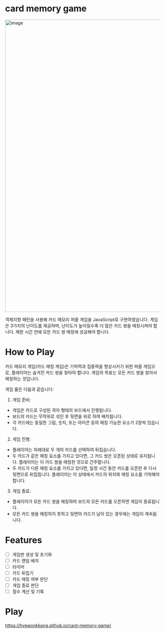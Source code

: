 # card memory game

<img width="948" alt="image" src="" />

객체지향 패턴을 사용해 카드 메모리 퍼즐 게임을 JavaScript로 구현하였습니다. 게임은 3가지의 난이도를 제공하며, 난이도가 높아질수록 더 많은 카드 쌍을 매칭시켜야 합니다. 제한 시간 안에 모든 카드 쌍 매칭에 성공해야 합니다.

# How to Play

카드 메모리 게임(카드 매칭 게임)은 기억력과 집중력을 향상시키기 위한 퍼즐 게임으로, 플레이어는 숨겨진 카드 쌍을 찾아야 합니다. 게임의 목표는 모든 카드 쌍을 찾아서 매칭하는 것입니다.

게임 룰은 다음과 같습니다:

1. 게임 준비:

-   게임은 카드로 구성된 격자 형태의 보드에서 진행됩니다.
-   보드의 카드는 무작위로 섞인 후 뒷면을 위로 하여 배치됩니다.
-   각 카드에는 동일한 그림, 숫자, 또는 아이콘 등의 매칭 가능한 요소가 2장씩 있습니다.

2. 게임 진행:

-   플레이어는 차례대로 두 개의 카드를 선택하여 뒤집습니다.
-   두 카드가 같은 매칭 요소를 가지고 있다면, 그 카드 쌍은 오픈된 상태로 유지됩니다. 플레이어는 이 카드 쌍을 매칭한 것으로 간주합니다.
-   두 카드가 다른 매칭 요소를 가지고 있다면, 일정 시간 동안 카드를 오픈한 후 다시 뒷면으로 뒤집힙니다. 플레이어는 이 상태에서 카드의 위치와 매칭 요소를 기억해야 합니다.

3. 게임 종료:

-   플레이어가 모든 카드 쌍을 매칭하여 보드의 모든 카드를 오픈하면 게임이 종료됩니다.
-   모든 카드 쌍을 매칭하지 못하고 뒷면의 카드가 남아 있는 경우에는 게임이 계속됩니다.

# Features

-   [ ] 게임판 생성 및 초기화
-   [ ] 카드 랜덤 배치
-   [ ] 타이머
-   [ ] 카드 뒤집기
-   [ ] 카드 매칭 여부 판단
-   [ ] 게임 종료 판단
-   [ ] 점수 계산 및 기록

# Play

https://hyewonkkang.github.io/card-memory-game/
